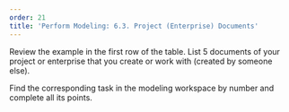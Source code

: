 ```yaml
---
order: 21
title: 'Perform Modeling: 6.3. Project (Enterprise) Documents'
---
```


Review the example in the first row of the table. List 5 documents of your project or enterprise that you create or work with (created by someone else).

Find the corresponding task in the modeling workspace by number and complete all its points.
